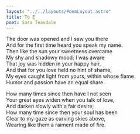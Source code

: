 ```yaml
---
layout: "../../layouts/PoemLayout.astro"
title: To E
poet: Sara Teasdale
---
```


The door was opened and I saw you there  
And for the first time heard you speak my name.  
Then like the sun your sweetness overcame  
My shy and shadowy mood; I was aware  
That joy was hidden in your happy hair,  
And that for you love held no hint of shame;  
My eyes caught light from yours, within whose flame  
Humor and passion have an equal share.

How many times since then have I not seen  
Your great eyes widen when you talk of love,  
And darken slowly with a fair desire;  
How many time since then your soul has been  
Clear to my gaze as curving skies above,  
Wearing like them a raiment made of fire.
